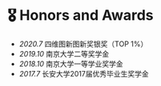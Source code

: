 # 🎖 Honors and Awards
- *2020.7* 四维图新图新奖银奖（TOP 1%）
- *2019.10* 南京大学二等奖学金
- *2018.10* 南京大学一等学业奖学金
- *2017.7* 长安大学2017届优秀毕业生奖学金
